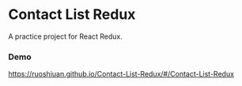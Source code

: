 # Contact List Redux
A practice project for React Redux.
### Demo
https://ruoshiuan.github.io/Contact-List-Redux/#/Contact-List-Redux